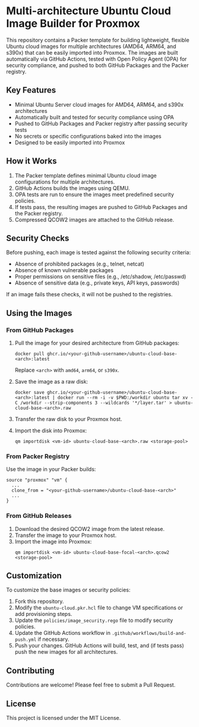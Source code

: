 # Multi-architecture Ubuntu Cloud Image Builder for Proxmox

This repository contains a Packer template for building lightweight, flexible Ubuntu cloud images for multiple architectures (AMD64, ARM64, and s390x) that can be easily imported into Proxmox. The images are built automatically via GitHub Actions, tested with Open Policy Agent (OPA) for security compliance, and pushed to both GitHub Packages and the Packer registry.

## Key Features

- Minimal Ubuntu Server cloud images for AMD64, ARM64, and s390x architectures
- Automatically built and tested for security compliance using OPA
- Pushed to GitHub Packages and Packer registry after passing security tests
- No secrets or specific configurations baked into the images
- Designed to be easily imported into Proxmox

## How it Works

1. The Packer template defines minimal Ubuntu cloud image configurations for multiple architectures.
2. GitHub Actions builds the images using QEMU.
3. OPA tests are run to ensure the images meet predefined security policies.
4. If tests pass, the resulting images are pushed to GitHub Packages and the Packer registry.
5. Compressed QCOW2 images are attached to the GitHub release.

## Security Checks

Before pushing, each image is tested against the following security criteria:

- Absence of prohibited packages (e.g., telnet, netcat)
- Absence of known vulnerable packages
- Proper permissions on sensitive files (e.g., /etc/shadow, /etc/passwd)
- Absence of sensitive data (e.g., private keys, API keys, passwords)

If an image fails these checks, it will not be pushed to the registries.

## Using the Images

### From GitHub Packages

1. Pull the image for your desired architecture from GitHub packages:
   ```
   docker pull ghcr.io/<your-github-username>/ubuntu-cloud-base-<arch>:latest
   ```
   Replace `<arch>` with `amd64`, `arm64`, or `s390x`.

2. Save the image as a raw disk:
   ```
   docker save ghcr.io/<your-github-username>/ubuntu-cloud-base-<arch>:latest | docker run --rm -i -v $PWD:/workdir ubuntu tar xv -C /workdir --strip-components 3 --wildcards '*/layer.tar' > ubuntu-cloud-base-<arch>.raw
   ```

3. Transfer the raw disk to your Proxmox host.

4. Import the disk into Proxmox:
   ```
   qm importdisk <vm-id> ubuntu-cloud-base-<arch>.raw <storage-pool>
   ```

### From Packer Registry

Use the image in your Packer builds:

```hcl
source "proxmox" "vm" {
  ...
  clone_from = "<your-github-username>/ubuntu-cloud-base-<arch>"
  ...
}
```

### From GitHub Releases

1. Download the desired QCOW2 image from the latest release.
2. Transfer the image to your Proxmox host.
3. Import the image into Proxmox:
   ```
   qm importdisk <vm-id> ubuntu-cloud-base-focal-<arch>.qcow2 <storage-pool>
   ```


## Customization

To customize the base images or security policies:

1. Fork this repository.
2. Modify the `ubuntu-cloud.pkr.hcl` file to change VM specifications or add provisioning steps.
3. Update the `policies/image_security.rego` file to modify security policies.
4. Update the GitHub Actions workflow in `.github/workflows/build-and-push.yml` if necessary.
5. Push your changes. GitHub Actions will build, test, and (if tests pass) push the new images for all architectures.

## Contributing

Contributions are welcome! Please feel free to submit a Pull Request.

## License

This project is licensed under the MIT License.
